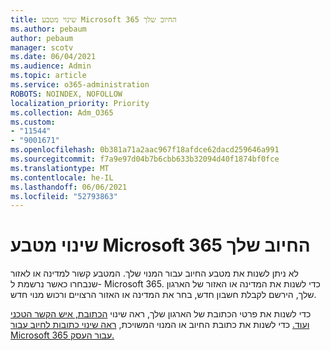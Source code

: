 ```yaml
---
title: שינוי מטבע Microsoft 365 החיוב שלך
ms.author: pebaum
author: pebaum
manager: scotv
ms.date: 06/04/2021
ms.audience: Admin
ms.topic: article
ms.service: o365-administration
ROBOTS: NOINDEX, NOFOLLOW
localization_priority: Priority
ms.collection: Adm_O365
ms.custom:
- "11544"
- "9001671"
ms.openlocfilehash: 0b381a71a2aac967f18afdce62dacd259646a991
ms.sourcegitcommit: f7a9e97d04b7b6cbb633b32094d40f1874bf0fce
ms.translationtype: MT
ms.contentlocale: he-IL
ms.lasthandoff: 06/06/2021
ms.locfileid: "52793863"
---
```

# <a name="change-your-microsoft-365-billing-currency"></a>שינוי מטבע Microsoft 365 החיוב שלך

לא ניתן לשנות את מטבע החיוב עבור המנוי שלך. המטבע קשור למדינה או לאזור שנבחרו כאשר נרשמת ל- Microsoft 365. כדי לשנות את המדינה או האזור של הארגון שלך, הירשם לקבלת חשבון חדש, בחר את המדינה או האזור הרצויים ורכוש מנוי חדש. 

כדי לשנות את פרטי הכתובת של הארגון שלך, ראה שינוי [הכתובת, איש הקשר הטכני ועוד.](/microsoft-365/admin/manage/change-address-contact-and-more) כדי לשנות את כתובת החיוב או המנוי המשויכת, [ראה שינוי כתובות לחיוב עבור Microsoft 365 עבור העסק.](/microsoft-365/commerce/billing-and-payments/change-your-billing-addresses) 